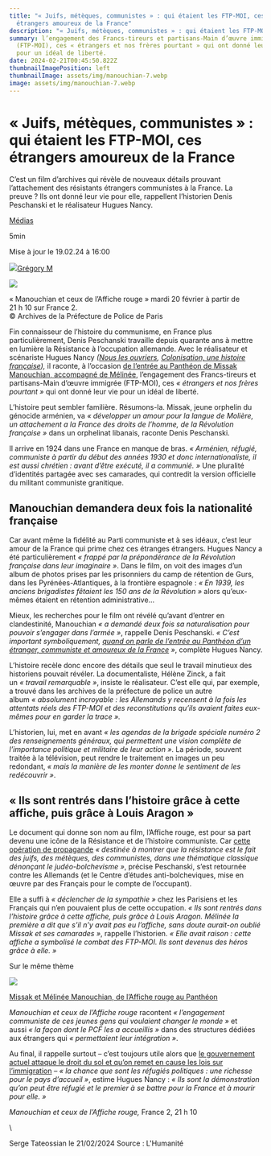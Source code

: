 ```yaml
---
title: "« Juifs, métèques, communistes » : qui étaient les FTP-MOI, ces
  étrangers amoureux de la France"
description: "« Juifs, métèques, communistes » : qui étaient les FTP-MOI"
summary: l’engagement des Francs-tireurs et partisans-Main d’œuvre immigrée
  (FTP-MOI), ces « étrangers et nos frères pourtant » qui ont donné leur vie
  pour un idéal de liberté.
date: 2024-02-21T00:45:50.822Z
thumbnailImagePosition: left
thumbnailImage: assets/img/manouchian-7.webp
image: assets/img/manouchian-7.webp
---
```

<!--StartFragment-->

# « Juifs, métèques, communistes » : qui étaient les FTP-MOI, ces étrangers amoureux de la France

C’est un film d’archives qui révèle de nouveaux détails prouvant l’attachement des résistants étrangers communistes à la France. La preuve ? Ils ont donné leur vie pour elle, rappellent l’historien Denis Peschanski et le réalisateur Hugues Nancy.

[Médias](https://www.humanite.fr/sections/medias)

5min

Mise à jour le 19.02.24 à 16:00

[![](https://www.humanite.fr/wp-content/uploads/2016/09/Greg-Marin.jpg?w=150&h=150&crop=1)Grégory M](https://www.humanite.fr/auteurs/gregory-marin)[](https://www.facebook.com/dialog/send?app_id=254585183694&link=https://www.humanite.fr/medias/affiche-rouge/juifs-meteques-communistes-qui-etaient-les-ftp-moi-ces-etrangers-amoureux-de-la-france&redirect_uri=https://www.humanite.fr/medias/affiche-rouge/juifs-meteques-communistes-qui-etaient-les-ftp-moi-ces-etrangers-amoureux-de-la-france)

![](https://www.humanite.fr/wp-content/uploads/2024/02/p22-tv_MAR.jpg)

« Manouchian et ceux de l’Affiche rouge » mardi 20 février à partir de 21 h 10 sur France 2.\
© Archives de la Préfecture de Police de Paris

Fin connaisseur de l’histoire du communisme, en France plus particulièrement, Denis Peschanski travaille depuis quarante ans à mettre en lumière la Résistance à l’occupation allemande. Avec le réalisateur et scénariste Hugues Nancy *([Nous les ouvriers](https://www.humanite.fr/medias/documentaire/les-ouvriers-francais-une-histoire-de-classe-et-de-luttes), [Colonisation, une histoire française](https://www.humanite.fr/medias/decolonisation/hugues-nancy-la-mission-civilisatrice-coloniale-une-imposture-des-le-debut-721994)),* il raconte, à l’occasion [de l’entrée au Panthéon de Missak Manouchian, accompagné de Mélinée](https://www.humanite.fr/en-debat/ftp-moi/quel-sens-donner-a-la-pantheonisation-de-manouchian), l’engagement des Francs-tireurs et partisans-Main d’œuvre immigrée (FTP-MOI), ces *« étrangers et nos frères pourtant »* qui ont donné leur vie pour un idéal de liberté.

L’histoire peut sembler familière. Résumons-la. Missak, jeune orphelin du génocide arménien, va *« développer un amour pour la langue de Molière, un attachement a la France des droits de l’homme, de la Révolution française »* dans un orphelinat libanais, raconte Denis Peschanski.

Il arrive en 1924 dans une France en manque de bras. *« Arménien, réfugié, communiste à partir du début des années 1930 et donc internationaliste, il est aussi chrétien : avant d’être exécuté, il a communié. »* Une pluralité d’identités partagée avec ses camarades, qui contredit la version officielle du militant communiste granitique.

## Manouchian demandera deux fois la nationalité française

Car avant même la fidélité au Parti communiste et à ses idéaux, c’est leur amour de la France qui prime chez ces étranges étrangers. Hugues Nancy a été particulièrement *« frappé par la prépondérance de la Révolution française dans leur imaginaire »*. Dans le film, on voit des images d’un album de photos prises par les prisonniers du camp de rétention de Gurs, dans les Pyrénées-Atlantiques, à la frontière espagnole : *« En 1939, les anciens brigadistes fêtaient les 150 ans de la Révolution »* alors qu’eux-mêmes étaient en rétention administrative…

Mieux, les recherches pour le film ont révélé qu’avant d’entrer en clandestinité, Manouchian *« a demandé deux fois sa naturalisation pour pouvoir s’engager dans l’armée »*, rappelle Denis Peschanski. *« C’est important symboliquement, [quand on parle de l’entrée au Panthéon d’un étranger, communiste et amoureux de la France](https://www.humanite.fr/politique/emmanuel-macron/les-manouchian-au-pantheon-laboutissement-dun-long-combat) »*, complète Hugues Nancy.

L’histoire recèle donc encore des détails que seul le travail minutieux des historiens pouvait révéler. La documentaliste, Hélène Zinck, a fait un *« travail remarquable »*, insiste le réalisateur. C’est elle qui, par exemple, a trouvé dans les archives de la préfecture de police un autre album *« absolument incroyable : les Allemands y recensent à la fois les attentats réels des FTP-MOI et des reconstitutions qu’ils avaient faites eux-mêmes pour en garder la trace ».*

L’historien, lui, met en avant *« les agendas de la brigade spéciale numéro 2 des renseignements généraux, qui permettent une vision complète de l’importance politique et militaire de leur action »*. La période, souvent traitée à la télévision, peut rendre le traitement en images un peu redondant, *« mais la manière de les monter donne le sentiment de les redécouvrir »*.

## « Ils sont rentrés dans l’histoire grâce à cette affiche, puis grâce à Louis Aragon »

Le document qui donne son nom au film, l’Affiche rouge, est pour sa part devenu une icône de la Résistance et de l’histoire communiste. Car [cette opération de propagande](https://www.humanite.fr/medias/affiche-rouge/missak-manouchian-et-laffiche-rouge-la-propagande-nazie-sest-retournee-contre-ses-initiateurs) *« destinée à montrer que la résistance est le fait des juifs, des métèques, des communistes, dans une thématique classique dénonçant le judéo-bolchevisme »*, précise Peschanski, s’est retournée contre les Allemands (et le Centre d’études anti-bolcheviques, mise en œuvre par des Français pour le compte de l’occupant).

Elle a suffi à *« déclencher de la sympathie »* chez les Parisiens et les Français qui n’en pouvaient plus de cette occupation. *« Ils sont rentrés dans l’histoire grâce à cette affiche, puis grâce à Louis Aragon. Mélinée la première a dit que s’il n’y avait pas eu l’affiche, sans doute aurait-on oublié Missak et ses camarades »*, rappelle l’historien. *« Elle avait raison : cette affiche a symbolisé le combat des FTP-MOI. Ils sont devenus des héros grâce à elle. »*

Sur le même thème

[![](https://www.humanite.fr/wp-content/uploads/2024/02/Affiche_rouge_OK-edited.jpg?w=300)](https://www.humanite.fr/societe/affiche-rouge/missak-et-melinee-manouchian-de-laffiche-rouge-au-pantheon)

[Missak et Mélinée Manouchian, de l’Affiche rouge au Panthéon](https://www.humanite.fr/societe/affiche-rouge/missak-et-melinee-manouchian-de-laffiche-rouge-au-pantheon)

[](https://sso.qiota.com/api/v1/authorize?response_type=code&client_id=64e4a32d7e517&scope=*&redirect_uri=https://www.humanite.fr/connect-success&error_uri=https%3A%2F%2Fconnexion.humanite.fr%3Fredirect_uri%3Dhttps%3A%2F%2Fwww.humanite.fr%2Fconnect-success%26error_uri%3Dhttps%3A%2F%2Fconnexion.humanite.fr%26referer%3D3veQL3Ef9t%26uri_referer%3Dhttps%3A%2F%2Fwww.humanite.fr%2Fmedias%2Faffiche-rouge%2Fjuifs-meteques-communistes-qui-etaient-les-ftp-moi-ces-etrangers-amoureux-de-la-france)

*Manouchian et ceux de l’Affiche rouge* racontent *« l’engagement communiste de ces jeunes gens qui voulaient changer le monde »* et aussi *« la façon dont le PCF les a accueillis »* dans des structures dédiées aux étrangers qui *« permettaient leur intégration »*.

Au final, il rappelle surtout – c’est toujours utile alors que [le gouvernement actuel attaque le droit du sol et qu’on remet en cause les lois sur l’immigration](https://www.humanite.fr/politique/emmanuel-macron/avec-la-pantheonisation-de-manouchian-un-president-qui-repeint-son-bilan) – *« la chance que sont les réfugiés politiques : une richesse pour le pays d’accueil »*, estime Hugues Nancy : *« Ils sont la démonstration qu’on peut être réfugié et le premier à se battre pour la France et à mourir pour elle. »*

*Manouchian et ceux de l’Affiche rouge,* France 2, 21 h 10

<!--EndFragment-->\
S﻿erge Tateossian le 21/02/2024   Source : L'Humanité